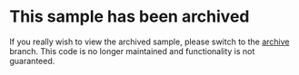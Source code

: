 # This sample has been archived

If you really wish to view the archived sample, please switch to the [archive](https://github.com/Azure-Samples/active-directory-cordova-graphapi/tree/archive) branch. This code is no longer maintained and functionality is not guaranteed.
